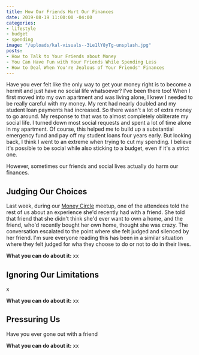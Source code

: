 ```yaml
---
title: How Our Friends Hurt Our Finances
date: 2019-08-19 11:00:00 -04:00
categories:
- lifestyle
- budget
- spending
image: "/uploads/kal-visuals--3Le1lY8yTg-unsplash.jpg"
posts:
- How to Talk to Your Friends about Money
- You Can Have Fun with Your Friends While Spending Less
- How to Deal When You're Jealous of Your Friends' Finances
---
```


Have you ever felt like the only way to get your money right is to become a hermit and just have no social life whatsoever? I've been there too! When I first moved into my own apartment and was living alone, I knew I needed to be really careful with my money. My rent had nearly doubled and my student loan payments had increased. So there wasn't a lot of extra money to go around. My response to that was to almost completely obliterate my social life. I turned down most social requests and spent a lot of time alone in my apartment. Of course, this helped me to build up a substantial emergency fund and pay off my student loans four years early. But looking back, I think I went to an extreme when trying to cut my spending. I believe it's possible to be social while also sticking to a budget, even if it's a strict one.

However, sometimes our friends and social lives actually do harm our finances.

## Judging Our Choices

Last week, during our [Money Circle](https://www.maggiegermano.com/moneycircle/) meetup, one of the attendees told the rest of us about an experience she'd recently had with a friend. She told that friend that she didn't think she'd ever want to own a home, and the friend, who'd recently bought her own home, thought she was crazy. The conversation escalated to the point where she felt judged and silenced by her friend. I'm sure everyone reading this has been in a similar situation where they felt judged for wha they choose to do or not to do in their lives.

**What you can do about it:** xx

## Ignoring Our Limitations

x

**What you can do about it:** xx

## Pressuring Us

Have you ever gone out with a friend 

**What you can do about it:** xx